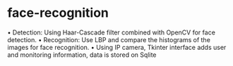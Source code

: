 # face-recognition
• Detection: Using Haar-Cascade filter combined with OpenCV for face detection.
• Recognition: Use LBP and compare the histograms of the images for face recognition.
• Using IP camera, Tkinter interface adds user and monitoring information, data is stored on Sqlite
